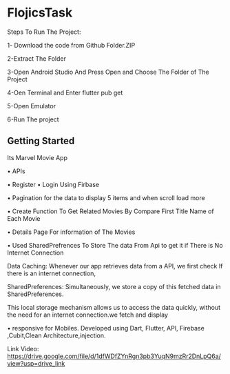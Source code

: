# FlojicsTask

Steps To Run The Project:

1- Download the code from Github Folder.ZIP

2-Extract The Folder

3-Open Android Studio And Press Open and Choose The Folder of The Project

4-Oen Terminal and Enter flutter pub get

5-Open Emulator 

6-Run The project

## Getting Started

Its Marvel Movie App

• APIs

• Register • Login Using Firbase

• Pagination  for the data  to display 5 items  and when scroll load more

• Create Function To Get Related Movies By Compare First Title Name of Each Movie

• Details Page For information of The Movies

• Used SharedPrefrences To Store The data From Api to get it if There is No Internet Connection

Data Caching: Whenever our app retrieves data from a API, we first check If there is an internet connection,

SharedPreferences: Simultaneously, we store a copy of this fetched data in SharedPreferences. 

This local storage mechanism allows us to access the data quickly, without the need for an internet connection.we fetch and display

• responsive for Mobiles. Developed using Dart, Flutter, API, Firebase ,Cubit,Clean Architecture,injection.

Link Video: https://drive.google.com/file/d/1dfWDfZYnRgn3pb3YuqN9mzRr2DnLpQ6a/view?usp=drive_link
